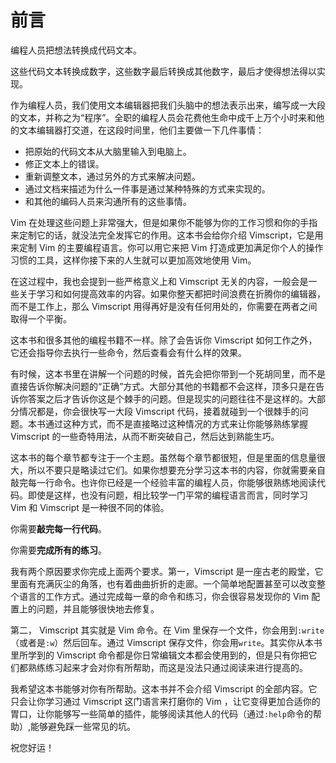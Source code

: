 # 前言

编程人员把想法转换成代码文本。

这些代码文本转换成数字，这些数字最后转换成其他数字，最后才使得想法得以实现。

作为编程人员，我们使用文本编辑器把我们头脑中的想法表示出来，编写成一大段的文本，并称之为“程序”。全职的编程人员会花费他生命中成千上万个小时来和他的文本编辑器打交道，在这段时间里，他们主要做一下几件事情：

- 把原始的代码文本从大脑里输入到电脑上。
- 修正文本上的错误。
- 重新调整文本，通过另外的方式来解决问题。
- 通过文档来描述为什么一件事是通过某种特殊的方式来实现的。
- 和其他的编码人员来沟通所有的这些事情。

Vim 在处理这些问题上非常强大，但是如果你不能够为你的工作习惯和你的手指来定制它的话，就没法完全发挥它的作用。这本书会给你介绍 Vimscript，它是用来定制 Vim 的主要编程语言。你可以用它来把 Vim 打造成更加满足你个人的操作习惯的工具，这样你接下来的人生就可以更加高效地使用 Vim。

在这过程中，我也会提到一些严格意义上和 Vimscript 无关的内容，一般会是一些关于学习和如何提高效率的内容。如果你整天都把时间浪费在折腾你的编辑器，而不是工作上，那么 Vimscript 用得再好是没有任何用处的，你需要在两者之间取得一个平衡。

这本书和很多其他的编程书籍不一样。除了会告诉你 Vimscript 如何工作之外，它还会指导你去执行一些命令，然后查看会有什么样的效果。

有时候，这本书里在讲解一个问题的时候，首先会把你带到一个死胡同里，而不是直接告诉你解决问题的“正确”方式。大部分其他的书籍都不会这样，顶多只是在告诉你答案之后才告诉你这是个棘手的问题。但是现实的问题往往不是这样的。大部分情况都是，你会很快写一大段 Vimscript 代码，接着就碰到一个很棘手的问题。本书通过这种方式，而不是直接略过这种情况的方式来让你能够熟练掌握 Vimscript 的一些奇特用法，从而不断突破自己，然后达到熟能生巧。

这本书的每个章节都专注于一个主题。虽然每个章节都很短，但是里面的信息量很大，所以不要只是略读过它们。如果你想要充分学习这本书的内容，你就需要亲自敲完每一行命令。也许你已经是一个经验丰富的编程人员，你能够很熟练地阅读代码。即使是这样，也没有问题，相比较学一门平常的编程语言而言，同时学习 Vim 和 Vimscript 是一种很不同的体验。

你需要**敲完每一行代码**。

你需要**完成所有的练习**。

我有两个原因要求你完成上面两个要求。第一，Vimscript 是一座古老的殿堂，它里面有充满灰尘的角落，也有着曲曲折折的走廊。一个简单地配置甚至可以改变整个语言的工作方式。通过完成每一章的命令和练习，你会很容易发现你的 Vim 配置上的问题，并且能够很快地去修复。

第二， Vimscript 其实就是 Vim 命令。在 Vim 里保存一个文件，你会用到`:write`（或者是`:w`）然后回车。通过 Vimscript 保存文件，你会用`write`。其实你从本书里所学到的 Vimscript 命令都是你日常编辑文本都会使用到的，但是只有你把它们都熟练练习起来才会对你有所帮助，而这是没法只通过阅读来进行提高的。

我希望这本书能够对你有所帮助。这本书并不会介绍 Vimscript 的全部内容。它只会让你学习通过 Vimscript 这门语言来打磨你的 Vim ，让它变得更加合适你的胃口，让你能够写一些简单的插件，能够阅读其他人的代码（通过`:help`命令的帮助）,能够避免踩一些常见的坑。

祝您好运！
